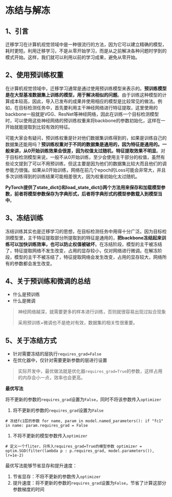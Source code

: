 # 冻结与解冻



## 1、引言

迁移学习在计算机视觉领域中是一种很流行的方法，因为它可以建立精确的模型，耗时更短。利用迁移学习，不是从零开始学习，而是从之前解决各种问题时学到的模式开始。这样，我们就可以利用以前的学习成果，避免从零开始。



## 2、使用预训练权重

在计算机视觉领域中，迁移学习通常是通过使用预训练模型来表示的。**预训练模型是在大型基准数据集上训练的模型，用于解决相似的问题**。由于训练这种模型的计算成本较高，因此，导入已发布的成果并使用相应的模型是比较常见的做法。例如，在目标检测任务中，首先要利用主干神经网络进行特征提取，这里使用的backbone一般就是VGG、ResNet等神经网络，因此在训练一个目标检测模型时，可以使用这些神经网络的预训练权重来将backbone的参数初始化，这样在一开始就能提取到比较有效的特征。

可能大家会有疑问，预训练权重是针对他们数据集训练得到的，如果是训练自己的数据集还能用吗？**预训练权重对于不同的数据集是通用的，因为特征是通用的。一般来讲，从0开始训练效果会很差，因为权值太过随机，特征提取效果不明显**。对于目标检测模型来说，一般不从0开始训练，至少会使用主干部分的权值，虽然有些论文提到了可以不用预训练，但这主要是因为他们的数据集比较大而且他们的调参能力很强。如果从0开始训练，网络在前几个epoch的Loss可能会非常大，并且多次训练得到的训练结果可能相差很大，因为权重初始化太过随机。

**PyTorch提供了state_dict()和load_state_dict()两个方法用来保存和加载模型参数，前者将模型参数保存为字典形式，后者将字典形式的模型参数载入到模型当中**。



## 3、冻结训练

冻结训练其实也是迁移学习的思想，在目标检测任务中用得十分广泛。因为目标检测模型里，主干特征提取部分所提取到的特征是通用的，**把backbone冻结起来训练可以加快训练效率，也可以防止权值被破坏**。在冻结阶段，模型的主干被冻结了，特征提取网络不发生改变，占用的显存较小，仅对网络进行微调。在解冻阶段，模型的主干不被冻结了，特征提取网络会发生改变，占用的显存较大，网络所有的参数都会发生改变。 





## 4、关于预训练和微调的总结

+ 什么是预训练
+ 什么是微调

> 神经网络越深，就需要更多的样本进行训练，否则就很容易出现过拟合现象
>
> 采用预训练+微调也不是绝对有效，数据集的相关性很重要。



## 5、关于冻结方式

+ 针对需要冻结的层执行`requires_grad=False`
+ 在优化器中，仅针对需要更新参数的层进行设置



> 实际开发中，最优做法就是优化器`requires_grad=True`的参数，这样占用的内存会小一点，效率也会更高。



**最优写法**

将不更新的参数的`requires_grad`设置为`False`，同时不将该参数传入`optimizer`

1. 将不更新的参数的`requires_grad`设置为`False`

```
# 冻结fc1层的参数 for name, param in model.named_parameters(): if "fc1" in name: param.requires_grad = False
```

1. 不将不更新的模型参数传入`optimizer`

```
# 定义一个fliter，只传入requires_grad=True的模型参数 optimizer = optim.SGD(filter(lambda p : p.requires_grad, model.parameters()), lr=1e-2)
```



最优写法能够节省显存和提升速度：

1. 节省显存：不将不更新的参数传入`optimizer`
2. 提升速度：将不更新的参数的`requires_grad`设置为`False`，节省了计算这部分参数梯度的时间
